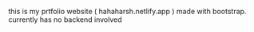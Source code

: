 this is my prtfolio website ( hahaharsh.netlify.app ) made with bootstrap. 
currently has no backend involved
